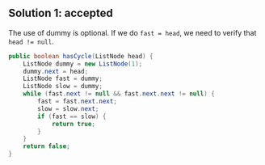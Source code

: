 ## Solution 1: accepted

The use of dummy is optional. If we do `fast = head`, we need to verify that `head != null`.

```java
public boolean hasCycle(ListNode head) {
    ListNode dummy = new ListNode(1);
    dummy.next = head;
    ListNode fast = dummy;
    ListNode slow = dummy;
    while (fast.next != null && fast.next.next != null) {
        fast = fast.next.next;
        slow = slow.next;
        if (fast == slow) {
            return true;
        }
    }
    return false;
}
```
